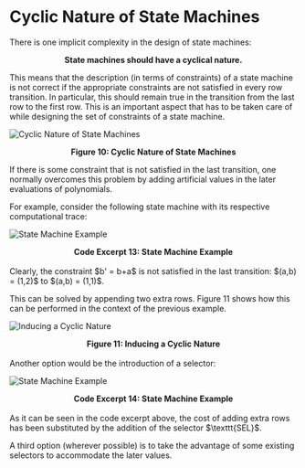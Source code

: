 # Cyclic Nature of State Machines

There is one implicit complexity in the design of state machines:

$$
\textbf{State machines should have a cyclical nature.}
$$

This means that the description (in terms of constraints) of a state machine is not correct if the appropriate constraints are not satisfied in every row transition. In particular, this should remain true in the transition from the last row to the first row. This is an important aspect that has to be taken care of while designing the set of constraints of a state machine.

![Cyclic Nature of State Machines](figures/fig10-cycl-ntr-sms.png)

<div align="center"><b> Figure 10: Cyclic Nature of State Machines </b></div>

If there is some constraint that is not satisfied in the last transition, one normally overcomes this problem by adding artificial values in the later evaluations of polynomials.

For example, consider the following state machine with its respective computational trace:

![State Machine Example](figures/fig11-sm-eg-cmpt-trc.png)

<div align="center"><b> Code Excerpt 13: State Machine Example </b></div>
<br>
Clearly, the constraint $b' = b+a$ is not satisfied in the last transition: $(a,b) = (1,2)$ to $(a,b) = (1,1)$.

This can be solved by appending two extra rows. Figure 11 shows how this can be performed in the context of the previous example.

![Inducing a Cyclic Nature](figures/fig11-indc-cycl-ntr.png)

<div align="center"><b> Figure 11: Inducing a Cyclic Nature </b></div>
<br>
Another option would be the introduction of a selector:
<br>

![State Machine Example](figures/fig12-sel-eg-cyclc-sm.png)

<div align="center"><b> Code Excerpt 14: State Machine Example </b></div>
<br>
As it can be seen in the code excerpt above, the cost of adding extra rows has been substituted by the addition of the selector $\texttt{SEL}$.

A third option (wherever possible) is to take the advantage of some existing selectors to accommodate the later values.

